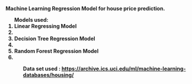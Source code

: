 <b>Machine Learning Regression Model for house price prediction.<b/>

<ol><b>Models used:<b />
    <li>Linear Regressing Model<li/>
    <li>Decision Tree Regression Model<li/>
    <li>Random Forest Regression Model<li/>
<ol/>

Data set used : <a>https://archive.ics.uci.edu/ml/machine-learning-databases/housing/<a />
